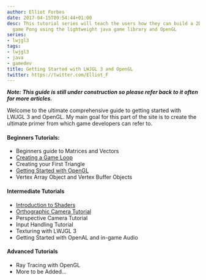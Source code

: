 ```yaml
---
author: Elliot Forbes
date: 2017-04-15T09:54:44+01:00
desc: This tutorial series will teach the users how they can build a 2D copy of the
  game Pong using the lightweight java game library and OpenGL
series:
- lwjgl3
tags:
- lwjgl3
- java
- gamedev
title: Getting Started with LWJGL 3 and OpenGL
twitter: https://twitter.com/Elliot_F
---
```


<p><b><i>Note: This guide is still under construction so please refer back to it often for more articles.</i></b></p>

<p>Welcome to the ultimate comprehensive guide to getting started with LWJGL 3 and OpenGL. My main goal for this part of the site is to create the ultimate primer from which game developers can refer to.</p>

#### Beginners Tutorials:

<ul>

<li>Beginners guide to Matrices and Vectors</li>
<li><a href="/java/lwjgl3/lwjgl-3-fps-main-game-loop">Creating a Game Loop</a></li>
<li>Creating your First Triangle</li>
<li><a href="http://tutorialedge.net/initializing-opengl-with-lwjgl3-and-java">Getting Started with OpenGL</a></li>
<li>Vertex Array Object and Vertex Buffer Objects</li>
</ul>

#### Intermediate Tutorials

<ul>
<li><a href="http://tutorialedge.net/getting-started-with-opengl-shaders">Introduction to Shaders</a></li>
<li><a href="http://tutorialedge.net/lwjgl-3-orthographic-camera-tutorial">Orthographic Camera Tutorial</a></li>
<li>Perspective Camera Tutorial</li>
<li>Input Handling Tutorial</li>
<li>Texturing with LWJGL 3</li>
<li>Getting Started with OpenAL and in-game Audio</li>
</ul>

#### Advanced Tutorials

<ul>
<li>Ray Tracing with OpenGL</li>
<li>More to be Added...</li>
</ul>